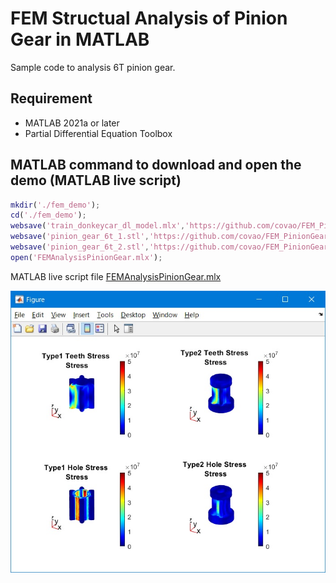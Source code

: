 # FEM Structual Analysis of Pinion Gear in MATLAB

Sample code to analysis 6T pinion gear.
## Requirement
- MATLAB 2021a or later
- Partial Differential Equation Toolbox

## MATLAB command to download and open the demo (MATLAB live script)
``` MATLAB
mkdir('./fem_demo');
cd('./fem_demo');
websave('train_donkeycar_dl_model.mlx','https://github.com/covao/FEM_PinionGear_MATLAB/raw/main/FEMAnalysisPinionGear.mlx');
websave('pinion_gear_6t_1.stl','https://github.com/covao/FEM_PinionGear_MATLAB/raw/main/pinion_gear_6t_1.stl');
websave('pinion_gear_6t_2.stl','https://github.com/covao/FEM_PinionGear_MATLAB/raw/main/pinion_gear_6t_2.stl');
open('FEMAnalysisPinionGear.mlx');

```
MATLAB live script file [FEMAnalysisPinionGear.mlx](https://github.com/covao/Train_DonkeyCar_MATLAB/raw/main/FEMAnalysisPinionGear.mlx)  

![FEMAnalysisPinionGear.jpg](img/FEMAnalysisPinionGear.jpg)  

